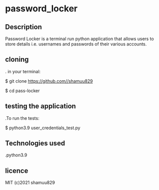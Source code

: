 # password_locker

## Description

Password Locker is a terminal run python application that allows users to store details i.e. usernames and passwords of their various accounts.

## cloning
. in your terminal:

$ git clone https://github.com//shamuu829

$ cd pass-locker

## testing the application

.To run the tests:

$ python3.9 user_credentials_test.py

## Technologies used

.python3.9


## licence 

MIT (c)2021 shamuu829